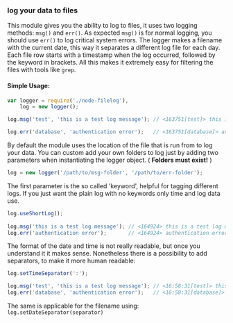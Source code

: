 ### log your data to files

This module gives you the ability to log to files, it uses two logging methods: `msg()` and `err()`. As expected `msg()` is for normal logging, you should use `err()` to log critical system errors. The logger makes a filename with the current date, this way it separates a different log file for each day. Each file row starts with a timestamp when the log occurred, followed by the keyword in brackets. All this makes it extremely easy for filtering the files with tools like `grep`.

#### Simple Usage:
```js
var logger = require('./node-filelog'),
    log = new logger();

log.msg('test', 'this is a test log message'); // <163751[test]> this is a test log message

log.err('database', 'authentication error');   // <163751[database]> authentication error
```

By default the module uses the location of the file that is run from to log your data. You can custom add your own folders to log just by adding two parameters when instantiating the logger object. ( **Folders must exist!** )

```js
log = new logger('/path/to/msg-folder', '/path/to/err-folder');
```

The first parameter is the so called 'keyword', helpful for tagging different logs. If you just want the plain log with no keywords only time and log data use.

```js
log.useShortLog();
 
log.msg('this is a test log message'); // <164924> this is a test log message
log.err('authentication error');       // <164924> authentication error
```

The format of the date and time is not really readable, but once you understand it it makes sense. Nonetheless there is a possibility to add separators, to make it more human readable:


```js
log.setTimeSeparator(':');

log.msg('test', 'this is a test log message'); // <16:58:31[test]> this is a test log message
log.err('database', 'authentication error');   // <16:58:31[database]> authentication error
```

The same is applicable for the filename using: `log.setDateSeparator(separator)`
